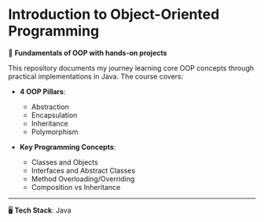 # Introduction to Object-Oriented Programming

🧩 **Fundamentals of OOP with hands-on projects**

This repository documents my journey learning core OOP concepts through practical implementations in Java. The course covers:

- **4 OOP Pillars**:
  - Abstraction
  - Encapsulation
  - Inheritance
  - Polymorphism

- **Key Programming Concepts**:
  - Classes and Objects
  - Interfaces and Abstract Classes
  - Method Overloading/Overriding
  - Composition vs Inheritance

---
🖥️ **Tech Stack**: Java 
